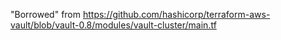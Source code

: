 "Borrowed" from https://github.com/hashicorp/terraform-aws-vault/blob/vault-0.8/modules/vault-cluster/main.tf